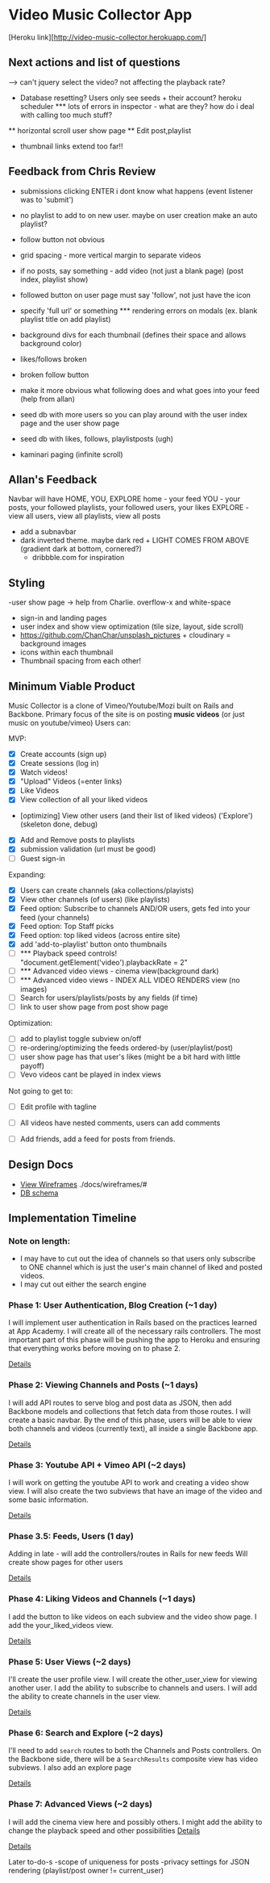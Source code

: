 # Video Music Collector App

[Heroku link][http://video-music-collector.herokuapp.com/]

[heroku]: TBD

## Next actions and list of questions

--> can't jquery select the video? not affecting the playback rate?

* Database resetting? Users only see seeds + their account? heroku scheduler
*** lots of errors in inspector - what are they? how do i deal with calling too much stuff?

** horizontal scroll user show page
** Edit post,playlist
* thumbnail links extend too far!!

## Feedback from Chris Review
* submissions clicking ENTER i dont know what happens (event listener was to 'submit')
* no playlist to add to on new user. maybe on user creation make an auto playlist?
* follow button not obvious
* grid spacing - more vertical margin to separate videos
* if no posts, say something - add video (not just a blank page) (post index, playlist show)
* followed button on user page must say 'follow', not just have the icon
* specify 'full url' or something
*** rendering errors on modals (ex. blank playlist title on add playlist)
* background divs for each thumbnail (defines their space and allows background color)

* likes/follows broken
* broken follow button
* make it more obvious what following does and what goes into your feed (help from allan)
* seed db with more users so you can play around with the user index page and the user show page
* seed db with likes, follows, playlistposts (ugh)
* kaminari paging (infinite scroll)

## Allan's Feedback
Navbar will have HOME, YOU, EXPLORE
home - your feed
YOU - your posts, your followed playlists, your followed users, your likes
EXPLORE - view all users, view all playlists, view all posts
* add a subnavbar
* dark inverted theme. maybe dark red + LIGHT COMES FROM ABOVE (gradient dark at bottom, cornered?)
  + dribbble.com for inspiration

## Styling
-user show page -> help from Charlie. overflow-x and white-space
* sign-in and landing pages
* user index and show view optimization (tile size, layout, side scroll)
* https://github.com/ChanChar/unsplash_pictures + cloudinary = background images
* icons within each thumbnail
* Thumbnail spacing from each other!


## Minimum Viable Product
Music Collector is a clone of Vimeo/Youtube/Mozi built on Rails and Backbone.
Primary focus of the site is on posting **music videos** (or just music on youtube/vimeo)
Users can:



MVP:
- [x] Create accounts (sign up)
- [x] Create sessions (log in)
- [X] Watch videos!
- [X] "Upload" Videos (=enter links)
- [X] Like Videos
- [X] View collection of all your liked videos
- [optimizing] View other users (and their list of liked videos) ('Explore') (skeleton done, debug)
- [X] Add and Remove posts to playlists
- [X] submission validation (url must be good)
- [ ] Guest sign-in

Expanding:

- [X] Users can create channels (aka collections/playists)
- [X] View other channels (of users) (like playlists)
- [X] Feed option: Subscribe to channels AND/OR users, gets fed into your feed (your channels)
- [X] Feed option: Top Staff picks
- [X] Feed option: top liked videos (across entire site)
- [X] add 'add-to-playlist' button onto thumbnails
- [ ] *** Playback speed controls! "document.getElement('video').playbackRate = 2"
- [ ] *** Advanced video views - cinema view(background dark)
- [ ] *** Advanced video views - INDEX ALL VIDEO RENDERS view (no images)
- [ ] Search for users/playlists/posts by any fields (if time)
- [ ] link to user show page from post show page

Optimization:
- [ ] add to playlist toggle subview on/off
- [ ] re-ordering/optimizing the feeds ordered-by (user/playlist/post)
- [ ] user show page has that user's likes (might be a bit hard with little payoff)
- [ ] Vevo videos cant be played in index views

Not going to get to:
- [ ] Edit profile with tagline
- [ ] All videos have nested comments, users can add comments
- [ ] Add friends, add a feed for posts from friends.


## Design Docs
* [View Wireframes][views] ./docs/wireframes/#
* [DB schema][schema]

[views]: ./docs/views.md
[schema]: ./docs/schema.md

## Implementation Timeline

### Note on length:
* I may have to cut out the idea of channels so that users only subscribe to ONE channel
which is just the user's main channel of liked and posted videos.
* I may cut out either the search engine

### Phase 1: User Authentication, Blog Creation (~1 day)
I will implement user authentication in Rails based on the practices learned at
App Academy. I will create all of the necessary rails controllers.
The most important part of this phase will
be pushing the app to Heroku and ensuring that everything works before moving on
to phase 2.

[Details][phase-one]

### Phase 2: Viewing Channels and Posts (~1 days)
I will add API routes to serve blog and post data as JSON, then add Backbone
models and collections that fetch data from those routes. I will create a
basic navbar. By the end of this
phase, users will be able to view both channels and videos
(currently text), all inside a single Backbone app.

[Details][phase-two]

### Phase 3: Youtube API + Vimeo API (~2 days)
I will work on getting the youtube API to work and creating a video show view.
I will also create the two subviews that have an image of the video and some
basic information.

[Details][phase-three]

### Phase 3.5: Feeds, Users (1 day)
Adding in late - will add the controllers/routes in Rails for new feeds
Will create show pages for other users

[Details][phase-three]

### Phase 4: Liking Videos and Channels (~1 days)
I add the button to like videos on each subview and the video show page.
I add the your_liked_videos view.

[Details][phase-four]


### Phase 5: User Views (~2 days)
I'll create the user profile view. I will create the other_user_view for
viewing another user. I add the ability to subscribe to channels and users.
I will add the ability to create channels in the user view.

[Details][phase-five]

### Phase 6: Search and Explore (~2 days)
I'll need to add `search` routes to both the Channels and Posts controllers. On the
Backbone side, there will be a `SearchResults` composite view has video
subviews. I also add an explore page

[Details][phase-six]

### Phase 7: Advanced Views (~2 days)
I will add the cinema view here and possibly others.
I might add the ability to change the playback speed and other possibilities
[Details][phase-seven]


[Details][phase-seven]



[phase-one]: ./docs/phases/phase1.md
[phase-two]: ./docs/phases/phase2.md
[phase-three]: ./docs/phases/phase3.md
[phase-four]: ./docs/phases/phase4.md
[phase-five]: ./docs/phases/phase5.md
[phase-six]: ./docs/phases/phase6.md
[phase-seven]: ./docs/phases/phase7.md


Later to-do-s
-scope of uniqueness for posts
-privacy settings for JSON rendering (playlist/post owner != current_user)
